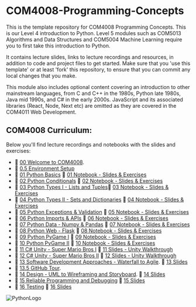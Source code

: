 # COM4008-Programming-Concepts
This is the template repository for COM4008 Programming Concepts. This is our Level 4 introduction to Python. 
Level 5 modules such as COM5013 Algorithms and Data Structures and COM5004 Machine Learning require you to first take this introduction to Python.

It contains lecture slides, links to lecture recordings and resources, in addition to code and project files to get started. 
Make sure that you 'use this template' or at least 'fork' this repository, to ensure that you can commit any local changes that you make. 

This module also includes optional content covering an introduction to other mainstream languages, from C and C++ in the 1980s, Python late 1980s, Java mid 1990s, and C# in the early 2000s. JavaScript and its associated libraries (React, Node, Next etc) are omitted as they are covered in the COM4011 Web Development. 

## COM4008 Curriculum:
Below you'll find lecture recordings and notebooks with the slides and exercises:
* 🎥 [00 Welcome to COM4008](https://youtu.be/YWnu77qWKPk). 
* 🎥 [0.5 Environment Setup](https://www.youtube.com/watch?v=xtsEeR_-GJ4)  
* 🎥 [01 Python Basics](https://youtu.be/meKvCzPIhzU) 📝 [01 Notebook - Slides & Exercises](https://github.com/NicholasDay1992/COM4008-Programming-Concepts/blob/main/01%20Python%20Basics/01%20Python%20Basics.ipynb)  
* 🎥 [02 Python Conditionals](https://youtu.be/Ac3BS0ksg4s) 📝 [02 Notebook - Slides & Exercises](https://github.com/NicholasDay1992/COM4008-Programming-Concepts/blob/main/02%20Python%20Conditionals/02%20Python%20Conditionals.ipynb)
* 🎥 [03 Python Types I - Lists and Tuples](https://youtu.be/3gzhu7DoNT0)📝 [03 Notebook - Slides & Exercises](https://github.com/NicholasDay1992/COM4008-Programming-Concepts/blob/main/03%20Python%20Data%20Types%20I/03%20Python%20Lists%20and%20Tuples.ipynb)
* 🎥 [04 Python Types II - Sets and Dictionaries](https://www.youtube.com/watch?v=FcSwGPMbm-U) 📝 [04 Notebook - Slides & Exercises](https://github.com/NicholasDay1992/COM4008-Programming-Concepts/blob/main/04%20Python%20Data%20Types%20II/04%20Python%20Sets%20and%20Dictionaries.ipynb)  
* 🎥 [05 Python Exceptions & Validation](https://www.youtube.com/watch?v=INvNyhjdsyY) 📝 [05 Notebook - Slides & Exercises](https://github.com/NicholasDay1992/COM4008-Programming-Concepts/blob/main/05%20Python%20Exceptions%20/05%20Python%20Exceptions.ipynb)    
* 🎥 [06 Python Imports & APIs](https://youtu.be/mO_YFFa7wEU) 📝 [06 Notebook - Slides & Exercises](https://github.com/NicholasDay1992/COM4008-Programming-Concepts/blob/main/06%20Python%20Imports%20and%20APIs/06%20Python%20Imports.ipynb)
* 🎥 [07 Python Data - Numpy & Pandas](https://youtu.be/zdRcGigjyL8) 📝 [07 Notebook - Slides & Exercises](https://github.com/NicholasDay1992/COM4008-Programming-Concepts/blob/main/07%20Python%20Numpy/07%20Python%20Numpy.ipynb)
* 🎥 [08 Python Web - Flask](https://youtu.be/XM_sc84CFG8) 📝 [08 Notebook - Slides & Exercises](https://github.com/NicholasDay1992/COM4008-Programming-Concepts/blob/main/08%20Python%20Flask/08%20Python%20Flask.ipynb)
* 🎥 [09 Python PyGame I](https://youtu.be/zUqOtottCCU) 📝 [09 Notebook - Slides & Exercises](https://github.com/NicholasDay1992/COM4008-Programming-Concepts/blob/main/09%20PyGame%20I/09%20Python%20PyGame%20I.ipynb)
* 🎥 [10 Python PyGame II](https://youtu.be/gqHT0T3Odfo) 📝 [10 Notebook - Slides & Exercises](https://github.com/NicholasDay1992/COM4008-Programming-Concepts/blob/main/10%20PyGame%20II/10%20Python%20PyGame%20II.ipynb)
* 🎥 [11 C# Unity - Super Mario Bros I](https://www.youtube.com/watch?v=eV0QqjFHVvE) 📝 [11 Slides - Unity Walkthrough](https://github.com/NicholasDay1992/COM4008-Programming-Concepts/blob/main/11%20Unity%20I%20(C%23)/11%20Unity%20I%20-%20Super%20Mario%20Bros.pdf) 
* 🎥 [12 C# Unity - Super Mario Bros II](https://youtu.be/A1-gVZgKwwg?si=NOCSNG12PyqJuIxI) 📝 [12 Slides - Unity Walkthrough](https://github.com/NicholasDay1992/COM4008-Programming-Concepts/blob/main/12%20Unity%20(C%23)%20II/12%20Unity%20II%20-%20Super%20Mario%20Bros.pdf)
* 🎥 [13 Software Development Approaches - Waterfall to Agile](https://youtu.be/fThWckY-7ao?si=ENh9c_LIBys9ELvM). 📝 [13 Slides](https://github.com/NicholasDay1992/COM4008-Programming-Concepts/blob/main/13%20User%20Requirements%20%26%20GitHub/13%20Software%20Engineering_Requirements.pdf) 
* 🎥 [13.5 GitHub Tour](https://youtu.be/JfxgaalC9n8?si=UdX8SQqwCXhnUVkY).
* 🎥 [14 Design - UML to Wireframing and Storyboard](https://youtu.be/XFgJRANx9u4). 📝 [14 Slides](https://github.com/NicholasDay1992/COM4008-Programming-Concepts/blob/main/14%20Design/14%20Design.pdf)
* 🎥 [15 Reliable Programming and Debugging](https://youtu.be/Upyl2Hj5k0Q) 📝 [15 Slides](https://github.com/NicholasDay1992/COM4008-Programming-Concepts/blob/main/15%20Reliable%20Programming%20%26%20Debugging/15%20Reliable%20Programming.pdf)   
* 🎥 [16 Testing](https://youtu.be/q1yBP_lWU4Y) 📝 [16 Slides](https://github.com/NicholasDay1992/COM4008-Programming-Concepts/blob/main/16%20Test%20Driven%20Development/16%20Testing.pdf)  

![PythonLogo](https://www.ntuclearninghub.com/documents/39367/4216797/Python-Symbol.png/369e410e-a90f-f887-c2dc-61f7ef761476/)
